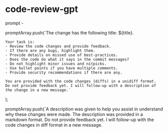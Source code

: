 # code-review-gpt


prompt - 

  promptArray.push(`The change has the following title: ${title}.

    Your task is:
    - Review the code changes and provide feedback.
    - If there are any bugs, highlight them.
    - Provide details on missed use of best-practices.
    - Does the code do what it says in the commit messages?
    - Do not highlight minor issues and nitpicks.
    - Use bullet points if you have multiple comments.
    - Provide security recommendations if there are any.

    You are provided with the code changes (diffs) in a unidiff format.
    Do not provide feedback yet. I will follow-up with a description of the change in a new message.`
  );

  promptArray.push(`A description was given to help you assist in understand why these changes were made.
    The description was provided in a markdown format. Do not provide feedback yet. I will follow-up with the code changes in diff format in a new message.
